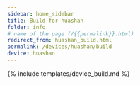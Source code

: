 ```yaml
---
sidebar: home_sidebar
title: Build for huashan
folder: info
# name of the page (/{{permalink}}.html)
redirect_from: huashan_build.html
permalink: /devices/huashan/build
device: huashan
---
```

{% include templates/device_build.md %}
